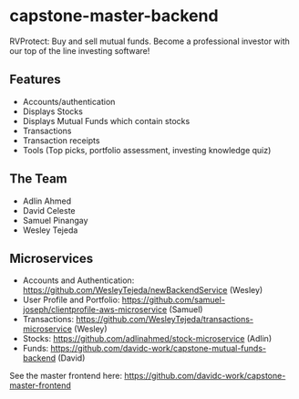 # capstone-master-backend

RVProtect: Buy and sell mutual funds.  Become a professional investor with our top of the line investing software!

## Features
- Accounts/authentication
- Displays Stocks
- Displays Mutual Funds which contain stocks
- Transactions
- Transaction receipts
- Tools (Top picks, portfolio assessment, investing knowledge quiz)

## The Team
- Adlin Ahmed
- David Celeste
- Samuel Pinangay
- Wesley Tejeda

## Microservices
- Accounts and Authentication: https://github.com/WesleyTejeda/newBackendService (Wesley)
- User Profile and Portfolio: https://github.com/samuel-joseph/clientprofile-aws-microservice (Samuel)
- Transactions: https://github.com/WesleyTejeda/transactions-microservice (Wesley)
- Stocks: https://github.com/adlinahmed/stock-microservice (Adlin)
- Funds: https://github.com/davidc-work/capstone-mutual-funds-backend (David)

See the master frontend here: https://github.com/davidc-work/capstone-master-frontend
